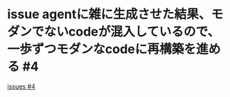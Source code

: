 # issue agentに雑に生成させた結果、モダンでないcodeが混入しているので、一歩ずつモダンなcodeに再構築を進める #4
[issues #4](https://github.com/cat2151/tonejs-json-sequencer/issues/4)


